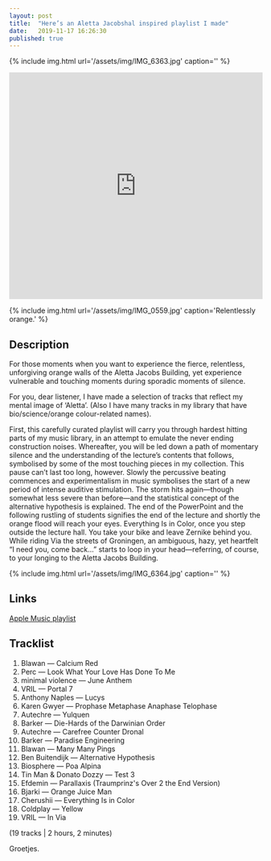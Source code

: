```yaml
---
layout: post
title:  "Here’s an Aletta Jacobshal inspired playlist I made"
date:   2019-11-17 16:26:30
published: true
---
```


{% include img.html url='/assets/img/IMG_6363.jpg' caption='' %}

<iframe allow="autoplay *; encrypted-media *;" frameborder="0" height="450" style="width:100%;max-width:660px;overflow:hidden;background:transparent;" sandbox="allow-forms allow-popups allow-same-origin allow-scripts allow-storage-access-by-user-activation allow-top-navigation-by-user-activation" src="https://embed.music.apple.com/nl/playlist/aletta-jacobshal/pl.u-xlyNNxdFGr6yrN?l=en"></iframe>

{% include img.html url='/assets/img/IMG_0559.jpg' caption='Relentlessly orange.' %}

## Description
For those moments when you want to experience the fierce, relentless, unforgiving orange walls of the Aletta Jacobs Building, yet experience vulnerable and touching moments during sporadic moments of silence. 

For you, dear listener, I have made a selection of tracks that reflect my mental image of ‘Aletta’. (Also I have many tracks in my library that have bio/science/orange colour-related names). 

First, this carefully curated playlist will carry you through hardest hitting parts of my music library, in an attempt to emulate the never ending construction noises. Whereafter, you will be led down a path of momentary silence and the understanding of the lecture’s contents that follows, symbolised by some of the most touching pieces in my collection. 
This pause can’t last too long, however. Slowly the percussive beating commences and experimentalism in music symbolises the start of a new period of intense auditive stimulation. 
The storm hits again—though somewhat less severe than before—and the statistical concept of the alternative hypothesis is explained. The end of the PowerPoint and the following rustling of students signifies the end of the lecture and shortly the orange flood will reach your eyes. Everything Is in Color, once you step outside the lecture hall. 
You take your bike and leave Zernike behind you. While riding Via the streets of Groningen, an ambiguous, hazy, yet heartfelt “I need you, come back...” starts to loop in your head—referring, of course, to your longing to the Aletta Jacobs Building.

{% include img.html url='/assets/img/IMG_6364.jpg' caption='' %}

## Links
[Apple Music playlist](https://music.apple.com/nl/playlist/aletta-jacobshal/pl.u-xlyNNxdFGr6yrN?l=en)

## Tracklist
1. Blawan — Calcium Red
2. Perc — Look What Your Love Has Done To Me
3. minimal violence — June Anthem
4. VRIL — Portal 7
5. Anthony Naples — Lucys
6. Karen Gwyer — Prophase Metaphase Anaphase Telophase
7. Autechre — Yulquen
8. Barker — Die-Hards of the Darwinian Order
9. Autechre — Carefree Counter Dronal
10. Barker — Paradise Engineering
11. Blawan — Many Many Pings 
12. Ben Buitendijk — Alternative Hypothesis
13. Biosphere — Poa Alpina
14. Tin Man & Donato Dozzy — Test 3
15. Efdemin — Parallaxis (Traumprinz's Over 2 the End Version)
16. Bjarki — Orange Juice Man
17. Cherushii — Everything Is in Color
18. Coldplay — Yellow
19. VRIL — In Via

(19 tracks | 2 hours, 2 minutes)

Groetjes.